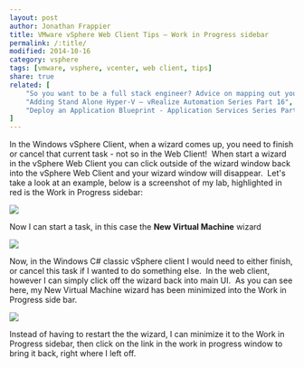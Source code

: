 ```yaml
---
layout: post
author: Jonathan Frappier
title: VMware vSphere Web Client Tips – Work in Progress sidebar
permalink: /:title/
modified: 2014-10-16
category: vsphere
tags: [vmware, vsphere, vcenter, web client, tips]
share: true
related: [
    "So you want to be a full stack engineer? Advice on mapping out your career", 
    "Adding Stand Alone Hyper-V – vRealize Automation Series Part 16", 
    "Deploy an Application Blueprint - Application Services Series Part 5"
]
---
```

In the Windows vSphere Client, when a wizard comes up, you need to finish or cancel that current task - not so in the Web Client!  When start a wizard in the vSphere Web Client you can click outside of the wizard window back into the vSphere Web Client and your wizard window will disappear.  Let's take a look at an example, below is a screenshot of my lab, highlighted in red is the Work in Progress sidebar:

<img src="/images/fulls/vsphere-web-client-lab.png" class="fit image">

Now I can start a task, in this case the <strong>New Virtual Machine</strong> wizard

<img src="/images/fulls/vsphere-web-client-new-virutal-machine.png" class="fit image">

Now, in the Windows C# classic vSphere client I would need to either finish, or cancel this task if I wanted to do something else.  In the web client, however I can simply click off the wizard back into main UI.  As you can see here, my New Virtual Machine wizard has been minimized into the Work in Progress side bar.

<img src="/images/fulls/vsphere-web-client-new-virutal-machine-work-in-progress.png" class="fit image">

Instead of having to restart the the wizard, I can minimize it to the Work in Progress sidebar, then click on the link in the work in progress window to bring it back, right where I left off.